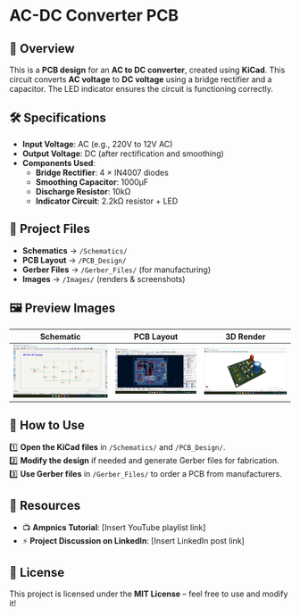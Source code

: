 # AC-DC Converter PCB  

## 📌 Overview  
This is a **PCB design** for an **AC to DC converter**, created using **KiCad**. This circuit converts **AC voltage** to **DC voltage** using a bridge rectifier and a capacitor. The LED indicator ensures the circuit is functioning correctly.  

## 🛠️ Specifications  
- **Input Voltage**: AC (e.g., 220V to 12V AC)  
- **Output Voltage**: DC (after rectification and smoothing)  
- **Components Used**:
  - **Bridge Rectifier**: 4 × IN4007 diodes  
  - **Smoothing Capacitor**: 1000µF  
  - **Discharge Resistor**: 10kΩ  
  - **Indicator Circuit**: 2.2kΩ resistor + LED  

## 📂 Project Files  
- **Schematics** → `/Schematics/`  
- **PCB Layout** → `/PCB_Design/`  
- **Gerber Files** → `/Gerber_Files/` (for manufacturing)  
- **Images** → `/Images/` (renders & screenshots)  

## 🖼️ Preview Images  
| Schematic | PCB Layout | 3D Render |
|-----------|------------|------------|
| ![Schematic](Images/schematic.png) | ![PCB](Images/pcb_layout.png) | ![3D](Images/3d_render.png) |

## 🔧 How to Use  
1️⃣ **Open the KiCad files** in `/Schematics/` and `/PCB_Design/`.  
2️⃣ **Modify the design** if needed and generate Gerber files for fabrication.  
3️⃣ **Use Gerber files** in `/Gerber_Files/` to order a PCB from manufacturers.  

## 🔗 Resources  
- 📺 **Ampnics Tutorial**: [Insert YouTube playlist link]  
- ⚡ **Project Discussion on LinkedIn**: [Insert LinkedIn post link]  

## 📜 License  
This project is licensed under the **MIT License** – feel free to use and modify it!
